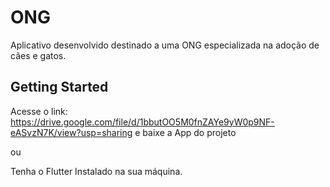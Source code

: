 # ONG

Aplicativo desenvolvido destinado a uma ONG especializada na adoção de cães e gatos.

## Getting Started

Acesse o link: https://drive.google.com/file/d/1bbutOO5M0fnZAYe9yW0p9NF-eASvzN7K/view?usp=sharing e baixe a App do projeto

ou

Tenha o Flutter Instalado na sua máquina.


